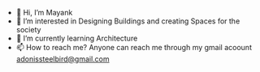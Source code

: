 - 👋 Hi, I’m Mayank
- 👀 I’m interested in Designing Buildings and creating Spaces for the society 
- 🌱 I’m currently learning Architecture
- 📫 How to reach me? Anyone can reach me through my gmail acoount adonissteelbird@gmail.com

<!---
HenCMayank/HenCMayank is a ✨ special ✨ repository because its `README.md` (this file) appears on your GitHub profile.
You can click the Preview link to take a look at your changes.
--->
